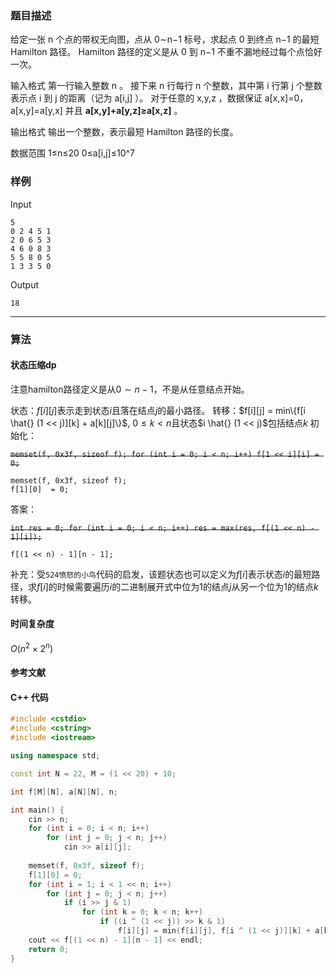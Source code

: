 ### 题目描述

给定一张  n  个点的带权无向图，点从  0∼n−1  标号，求起点  0  到终点  n−1  的最短 Hamilton 路径。
Hamilton 路径的定义是从  0  到  n−1  不重不漏地经过每个点恰好一次。

输入格式
第一行输入整数  n 。
接下来  n  行每行  n  个整数，其中第  i  行第  j  个整数表示点  i  到  j  的距离（记为  a[i,j] ）。
对于任意的  x,y,z ，数据保证  a[x,x]=0，a[x,y]=a[y,x]  并且  **a[x,y]+a[y,z]≥a[x,z]** 。

输出格式
输出一个整数，表示最短 Hamilton 路径的长度。

数据范围
1≤n≤20 
0≤a[i,j]≤10^7

### 样例

Input

```
5
0 2 4 5 1
2 0 6 5 3
4 6 0 8 3
5 5 8 0 5
1 3 3 5 0
```

Output

```
18
```

----------

### 算法
#### 状态压缩dp

注意hamilton路径定义是从$0 \sim n - 1$，不是从任意结点开始。

状态：$f[i][j]$表示走到状态$i$且落在结点$j$的最小路径。
转移：$f[i][j] = min\{f[i \hat{} (1 << j)][k] + a[k][j]\}$, $0 \le k < n$且状态$i \hat{} (1 << j)$包括结点$k$
初始化：

~~`
memset(f, 0x3f, sizeof f);
for (int i = 0; i < n; i++) f[1 << i][i] = 0;
`~~

```
memset(f, 0x3f, sizeof f);
f[1][0]  = 0;
```

答案：

~~`int res = 0;
for (int i = 0; i < n; i++)
res = max(res, f[(1 << n) - 1][i]);`~~

`f[(1 << n) - 1][n - 1];`



补充：受`524愤怒的小鸟`代码的启发，该题状态也可以定义为$f[i]$表示状态$i$的最短路径，求$f[i]$的时候需要遍历$i$的二进制展开式中位为$1$的结点$j$从另一个位为$1$的结点$k$转移。

#### 时间复杂度

$O(n ^ 2 \times 2 ^ {n})$

#### 参考文献

#### C++ 代码

``` cpp
#include <cstdio>
#include <cstring>
#include <iostream>

using namespace std;

const int N = 22, M = (1 << 20) + 10;

int f[M][N], a[N][N], n;

int main() {
    cin >> n;
    for (int i = 0; i < n; i++)
        for (int j = 0; j < n; j++)
            cin >> a[i][j];
            
    memset(f, 0x3f, sizeof f);
    f[1][0] = 0;
    for (int i = 1; i < 1 << n; i++)
        for (int j = 0; j < n; j++)
            if (i >> j & 1)
                for (int k = 0; k < n; k++)
                    if ((i ^ (1 << j)) >> k & 1)
                        f[i][j] = min(f[i][j], f[i ^ (1 << j)][k] + a[k][j]);
    cout << f[(1 << n) - 1][n - 1] << endl;
    return 0;
}
```